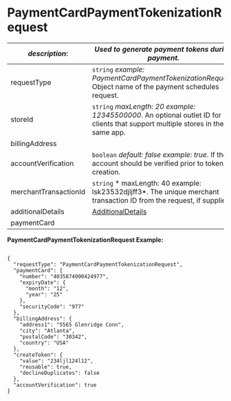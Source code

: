 
# PaymentCardPaymentTokenizationRequest

| *description*:   | *Used to generate payment tokens during payment.*|
|----|----|
| requestType |    ``` string ```  *example: PaymentCardPaymentTokenizationRequest*. Object name of the payment schedules request.|
| storeId |    ``` string ```  *maxLength: 20  example: 12345500000*. An optional outlet ID for clients that support multiple stores in the same app.|
| billingAddress |    |
| accountVerification |  ``` boolean ```  *default: false  example: true*. If the account should be verified prior to token creation.|
| merchantTransactionId |    ``` string ```   * maxLength: 40 example: lsk23532djljff3*. The unique merchant transaction ID from the request, if supplied.|
| additionalDetails | [AdditionalDetails](?path=docs/schemas-md/AdditionalDetails.md)|
| paymentCard |    |   

**PaymentCardPaymentTokenizationRequest Example:**

```{r}

{
  "requestType": "PaymentCardPaymentTokenizationRequest",
  "paymentCard": {
    "number": "4035874000424977",
    "expiryDate": {
      "month": "12",
      "year": "25"
    },
    "securityCode": "977"
  },
  "billingAddress": {
    "address1": "5565 Glenridge Conn",
    "city": "Atlanta",
    "postalCode": "30342",
    "country": "USA"
  },
  "createToken": {
    "value": "234ljl124l12",
    "reusable": true,
    "declineDuplicates": false
  },
  "accountVerification": true
}
```


